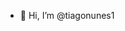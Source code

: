 - 👋 Hi, I’m @tiagonunes1
<!--- - 👀 I’m interested in ...
  - 🌱 I’m currently learning React, Node, Express and MongoDB.
- 📫 How to reach me .. .--->

<!---
tiagonunes1/tiagonunes1 is a ✨ special ✨ repository because its `README.md` (this file) appears on your GitHub profile.
You can click the Preview link to take a look at your changes.
--->
